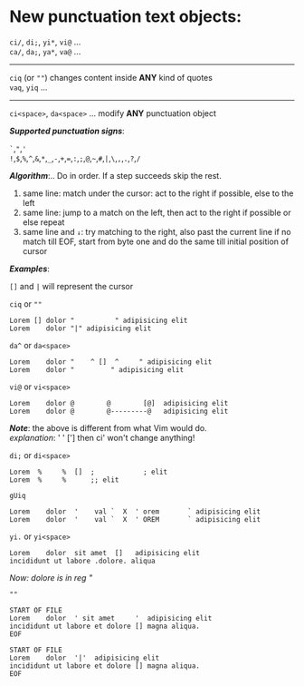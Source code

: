 New punctuation text objects:
=============================

   `ci/`, `di;`, `yi*`, `vi@` ...  
   `ca/`, `da;`, `ya*`, `va@` ...

   ---

   `ciq` (or `""`) changes content inside **ANY** kind of quotes  
   `vaq`, `yiq` ...

   ---

   `ci<space>`, `da<space>` ... modify **ANY** punctuation object

**_Supported punctuation signs_**:

`` ` ``,`"`,`'`  
`!`,`$`,`%`,`^`,`&`,`*`,`_`,`-`,`+`,`=`,`:`,`;`,`@`,`~`,`#`,`|`,`\`,`,`,`.`,`?`,`/`

**_Algorithm_**:..
Do in order. If a step succeeds skip the rest.  
1. same line:       match under the cursor: act to the right if possible, else to the left
2. same line:       jump to a match on the left, then act to the right if possible or else repeat
3. same line and `↓`: try matching to the right, also past the current line
                   if no match till EOF, start from byte one and do the same till initial position of cursor

**_Examples_**:

`[]` and `|` will represent the cursor  

`ciq` or `""`
```
Lorem [] dolor "          " adipisicing elit
Lorem    dolor "|" adipisicing elit
```

`da^` or `da<space>`
```
Lorem    dolor "    ^ []  ^     " adipisicing elit
Lorem    dolor "         " adipisicing elit
```

`vi@` or `vi<space>`
```
Lorem    dolor @        @        [@]  adipisicing elit
Lorem    dolor @        @---------@   adipisicing elit
```
**_Note_**: the above is different from what Vim would do.  
_explanation_: '    '    ['] then ci' won't change anything!

`di;` or `di<space>`
```
Lorem  %     %  []  ;            ; elit
Lorem  %     %      ;; elit
```

`gUiq`
```
Lorem    dolor  '    val `  X  ' orem       ` adipisicing elit
Lorem    dolor  '    val `  X  ' OREM       ` adipisicing elit
```

`yi.` or `yi<space>`
```
Lorem    dolor  sit amet  []   adipisicing elit
incididunt ut labore .dolore. aliqua
```
_Now: dolore is in reg "_

`""`
```
START OF FILE
Lorem    dolor  ' sit amet     '  adipisicing elit
incididunt ut labore et dolore [] magna aliqua.
EOF

START OF FILE
Lorem    dolor  '|'  adipisicing elit
incididunt ut labore et dolore [] magna aliqua.
EOF
```
